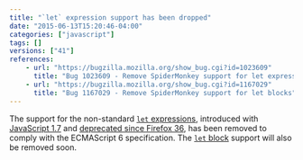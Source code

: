 ```yaml
---
title: "`let` expression support has been dropped"
date: "2015-06-13T15:20:46-04:00"
categories: ["javascript"]
tags: []
versions: ["41"]
references:
    - url: "https://bugzilla.mozilla.org/show_bug.cgi?id=1023609"
      title: "Bug 1023609 - Remove SpiderMonkey support for let expressions"
    - url: "https://bugzilla.mozilla.org/show_bug.cgi?id=1167029"
      title: "Bug 1167029 - Remove SpiderMonkey support for let blocks"
---
```

The support for the non-standard [`let` expressions](https://developer.mozilla.org/docs/Web/JavaScript/Reference/Statements/let#let_expressions), introduced with [JavaScript 1.7](https://developer.mozilla.org/docs/Web/JavaScript/New_in_JavaScript/1.7) and [deprecated since Firefox 36](https://www.fxsitecompat.com/en-CA/docs/2014/let-blocks-and-expressions-have-been-deprecated/), has been removed to comply with the ECMAScript 6 specification. The [`let` block](https://developer.mozilla.org/docs/Web/JavaScript/Reference/Statements/let#let_blocks) support will also be removed soon.

